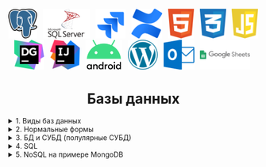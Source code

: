 
<img height = '60' title= 'Postgres' src="https://github.com/kozlofAlex/kozlofAlex/blob/main/img/logo/postgresql.svg">&nbsp;&nbsp;
<img height = '60' title= 'Postgres' src="https://github.com/kozlofAlex/kozlofAlex/blob/main/img/logo/microsoftsqlserver.svg">&nbsp;&nbsp;
<img height = '60' title= 'Postgres' src="https://github.com/kozlofAlex/kozlofAlex/blob/main/img/logo/jira.svg">&nbsp;&nbsp;
<img height = '60' title= 'Postgres' src="https://github.com/kozlofAlex/kozlofAlex/blob/main/img/logo/confluence.svg">&nbsp;&nbsp;
<img height = '60' title= 'Postgres' src="https://github.com/kozlofAlex/kozlofAlex/blob/main/img/logo/html.svg">&nbsp;&nbsp;
<img height = '60' title= 'Postgres' src="https://github.com/kozlofAlex/kozlofAlex/blob/main/img/logo/css.svg">&nbsp;&nbsp;
<img height = '60' title= 'Postgres' src="https://github.com/kozlofAlex/kozlofAlex/blob/main/img/logo/javascript.svg">&nbsp;&nbsp;
<img height = '60' title= 'Postgres' src="https://github.com/kozlofAlex/kozlofAlex/blob/main/img/logo/datagrip.svg">&nbsp;&nbsp;
<img height = '60' title= 'Postgres' src="https://github.com/kozlofAlex/kozlofAlex/blob/main/img/logo/intellij-idea.svg">&nbsp;&nbsp;
<img height = '60' title= 'Postgres' src="https://github.com/kozlofAlex/kozlofAlex/blob/main/img/logo/android-studio.svg">&nbsp;&nbsp;
<img height = '60' title= 'Postgres' src="https://github.com/kozlofAlex/kozlofAlex/blob/main/img/logo/wordpress.svg">&nbsp;&nbsp;
<img height = '60' title= 'Postgres' src="https://github.com/kozlofAlex/kozlofAlex/blob/main/img/logo/microsoft-outlook.svg">&nbsp;&nbsp;
<img height = '60' title= 'Postgres' src="https://github.com/kozlofAlex/kozlofAlex/blob/main/img/logo/google-sheets.svg">&nbsp;&nbsp;

<h1 align="center">Базы данных</h1>  
    
<details> <summary>1. Виды баз данных</summary><br></details>
<details> <summary>2. Нормальные формы</summary><br></details>   
<details> <summary>3. БД и СУБД (полулярные СУБД)</summary><br></details>
<details> <summary>4. SQL</summary><br></details>
<details> <summary>5. NoSQL на примере MongoDB</summary><br></details>

